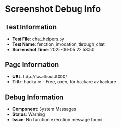 # Screenshot Debug Info

## Test Information

- **Test File**: chat_helpers.py
- **Test Name**: function_invocation_through_chat
- **Screenshot Time**: 2025-06-05 23:58:50

## Page Information

- **URL**: http://localhost:8000/
- **Title**: hacka.re - Free, open, för hackare av hackare

## Debug Information

- **Component**: System Messages
- **Status**: Warning
- **Issue**: No function execution message found

